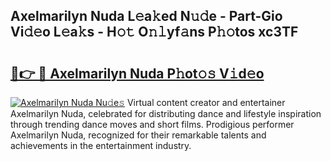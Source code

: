 ## Axelmarilyn Nuda L𝚎a𝚔ed N𝚞𝚍e - Part-Gio Vi𝚍𝚎o L𝚎a𝚔s - H𝚘𝚝 O𝚗𝚕yf𝚊ns P𝚑𝚘tos xc3TF

# <h2><a href="http://kfare5.oniu.top/?m=Axelmarilyn+Nuda">🔗👉 🔴 Axelmarilyn Nuda P𝚑ot𝚘𝚜 V𝚒d𝚎o</a></h2>

[![Axelmarilyn Nuda Nu𝚍e𝚜](https://i.imgur.com/0qMVB7G.gif)](http://kfare5.oniu.top/?m=Axelmarilyn+Nuda)
Virtual content creator and entertainer Axelmarilyn Nuda, celebrated for distributing dance and lifestyle inspiration through trending dance moves and short films. Prodigious performer Axelmarilyn Nuda, recognized for their remarkable talents and achievements in the entertainment industry.  
